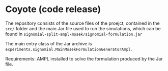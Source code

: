 # Coyote (code release)

The repository consists of the source files of the proejct, contained in the `src/` folder and the main Jar file used to run the simulations, which can be found in `signomial-split-ampl-mosek/signomial-formulation.jar`

The main entry class of the Jar archive is `experiments.signomial.MainMosekFormulationGeneratorAmpl`.

Requirements: AMPL installed to solve the formulation produced by the Jar file. 

